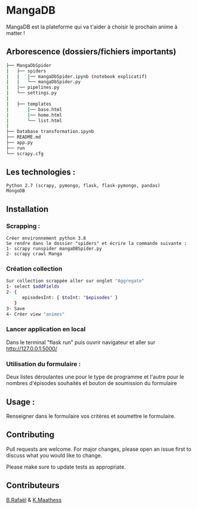 # MangaDB

MangaDB est la plateforme qui va t'aider à choisir le prochain anime à matter !

## Arborescence (dossiers/fichiers importants)
```bash
├── MangaDbSpider
|   ├── spiders
|   |   |── mangaDbSpider.ipynb (notebook explicatif)
|   |   └── mangaDbSpider.py
|   |── pipelines.py
|   └── settings.py
|
|   ├── templates
|       |── base.html
|       |── home.html
|       └── list.html
|
├── Database transformation.ipynb
├── README.md
├── app.py
├── run
└── scrapy.cfg
``` 
## Les technologies :
```
Python 2.7 (scrapy, pymongo, flask, flask-pymongo, pandas)
MongoDB
```
## Installation
### Scrapping :
```
Créer environnement python 3.8
Se rendre dans le dossier "spiders" et écrire la commande suivante : 
1- scrapy runspider mangaDBSpider.py
2- scrapy crawl Manga
```
### Création collection
```bash
Sur collection scrappée aller sur onglet "Aggregate"
1- select $addFields
2- {
      episodesInt: { $toInt: "$episodes" }
   }
3- Save
4- Créer view "animes"
```

### Lancer application en local

Dans le terminal "flask run" puis ouvrir navigateur et aller sur http://127.0.0.1:5000/ 

### Utilisation du formulaire :
Deux listes déroulantes une pour le type de programme et l'autre pour le nombres d'épisodes souhaités et bouton de soumission du formulaire
## Usage :
Renseigner dans le formulaire vos critères et soumettre le formulaire.

## Contributing
Pull requests are welcome. For major changes, please open an issue first to discuss what you would like to change.

Please make sure to update tests as appropriate.

## Contributeurs

[B.Rafaël](https://github.com/RBonilauri) & [K.Maathess](https://github.com/Maathess)

